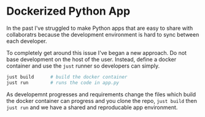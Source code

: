 # Dockerized Python App

In the past I've struggled to make Python apps that are easy to share with collaboratrs because the development environment is hard to sync between each developer.

To completely get around this issue I've began a new approach. Do not base development on the  host of the user. Instead, define a docker container and use the `just` runner so developers can simply.

```bash
just build      # build the docker container
just run        # runs the code in app.py
```

As developemnt progresses and requirements change the files which build the
docker container can progress and you clone the repo, `just build` then `just
run` and we have a shared and reproducable app environment.
